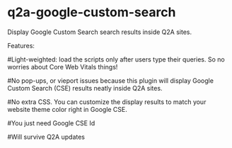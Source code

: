 # q2a-google-custom-search
Display Google Custom Search search results inside Q2A sites.

Features:

#Light-weighted: load the scripts only after users type their queries. So no worries about Core Web Vitals things!

#No pop-ups, or vieport issues because this plugin will display Google Custom Search (CSE) results neatly inside Q2A sites.

#No extra CSS. You can customize the display results to match your website theme color right in Google CSE.

#You just need Google CSE Id

#Will survive Q2A updates
